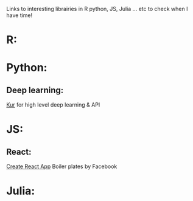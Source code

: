 Links to interesting librairies in R python, JS, Julia ... etc to check when I have time!
# R:

# Python:
## Deep learning:
[Kur](http://kur.deepgram.com/) for high level deep learning & API

# JS:
## React:
[Create React App](https://github.com/facebookincubator/create-react-app) Boiler plates by Facebook

# Julia:
